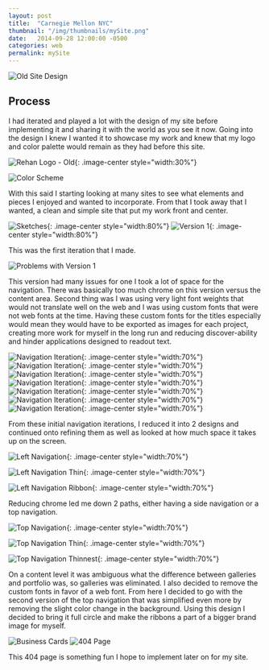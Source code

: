 ```yaml
---
layout: post
title:  "Carnegie Mellon NYC"
thumbnail: "/img/thumbnails/mySite.png"
date:   2014-09-28 12:00:00 -0500
categories: web
permalink: mySite
---
```


![Old Site Design](../img/mySite/siteFinal.png)

## Process

I had iterated and played a lot with the design of my site before implementing it and sharing it with the world as you see it now. Going into the design I knew I wanted it to showcase my work and knew that my logo and color palette would remain as they had before this site.

![Rehan Logo - Old](../img/mySite/siteLogo.svg){: .image-center style="width:30%"}

![Color Scheme](../img/mySite/siteColor.png)

With this said I starting looking at many sites to see what elements and pieces I enjoyed and wanted to incorporate. From that I took away that I wanted, a clean and simple site that put my work front and center.

![Sketches](../img/mySite/siteSketches.png){: .image-center style="width:80%"}
![Version 1](../img/mySite/siteV1.png){: .image-center style="width:80%"}

This was the first iteration that I made.

![Problems with Version 1](../img/mySite/siteV1Problems.png)

This version had many issues for one I took a lot of space for the navigation. There was basically too much chrome on this version versus the content area. Second thing was I was using very light font weights that would not translate well on the web and I was using custom fonts that were not web fonts at the time. Having these custom fonts for the titles especially would mean they would have to be exported as images for each project, creating more work for myself in the long run and reducing discover-ability and hinder applications designed to readout text.


![Navigation Iteration](../img/mySite/siteIteration1.png){: .image-center style="width:70%"}
![Navigation Iteration](../img/mySite/siteIteration2.png){: .image-center style="width:70%"}
![Navigation Iteration](../img/mySite/siteIteration3.png){: .image-center style="width:70%"}
![Navigation Iteration](../img/mySite/siteIteration4.png){: .image-center style="width:70%"}
![Navigation Iteration](../img/mySite/siteIteration5.png){: .image-center style="width:70%"}
![Navigation Iteration](../img/mySite/siteIteration6.png){: .image-center style="width:70%"}
![Navigation Iteration](../img/mySite/siteIteration7.png){: .image-center style="width:70%"}

From these initial navigation iterations, I reduced it into 2 designs and continued onto refining them as well as looked at how much space it takes up on the screen.

![Left Navigation](../img/mySite/siteLeftNav.png){: .image-center style="width:70%"}

![Left Navigation Thin](../img/mySite/siteLeftNavThin.png){: .image-center style="width:70%"}

![Left Navigation Ribbon](../img/mySite/siteLeftNavRibbon.png){: .image-center style="width:70%"}

Reducing chrome led me down 2 paths, either having a side navigation or a top navigation.

![Top Navigation](../img/mySite/siteTopNav.png){: .image-center style="width:70%"}

![Top Navigation Thin](../img/mySite/siteTopNavThin.png){: .image-center style="width:70%"}

![Top Navigation Thinnest](../img/mySite/siteTopNavThinnest.png){: .image-center style="width:70%"}

On a content level it was ambiguous what the difference between galleries and portfolio was, so galleries was eliminated. I also decided to remove the custom fonts in favor of a web font. From here I decided to go with the second version of the top navigation that was simplified even more by removing the slight color change in the background. Using this design I decided to bring it full circle and make the ribbons a part of a bigger brand image for myself.

![Business Cards](../img/mySite/siteCards.png)
![404 Page](../img/mySite/site404.png)

This 404 page is something fun I hope to implement later on for my site.

